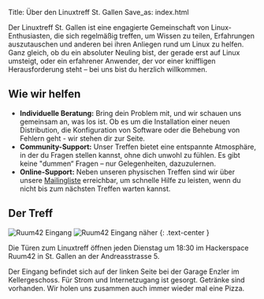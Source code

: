 Title: Über den Linuxtreff St. Gallen
Save_as: index.html

Der Linuxtreff St. Gallen ist eine engagierte Gemeinschaft von Linux-Enthusiasten, die sich regelmäßig treffen, um Wissen zu teilen, Erfahrungen auszutauschen und anderen bei ihren Anliegen rund um Linux zu helfen. Ganz gleich, ob du ein absoluter Neuling bist, der gerade erst auf Linux umsteigt, oder ein erfahrener Anwender, der vor einer kniffligen Herausforderung steht – bei uns bist du herzlich willkommen.

## Wie wir helfen
 - **Individuelle Beratung:** Bring dein Problem mit, und wir schauen uns gemeinsam an, was los ist. Ob es um die Installation einer neuen Distribution, die Konfiguration von Software oder die Behebung von Fehlern geht - wir stehen dir zur Seite.
 - **Community-Support:** Unser Treffen bietet eine entspannte Atmosphäre, in der du Fragen stellen kannst, ohne dich unwohl zu fühlen. Es gibt keine "dummen“ Fragen – nur Gelegenheiten, dazuzulernen.
 - **Online-Support:** Neben unseren physischen Treffen sind wir über unsere [Mailingliste](https://lists.sg.linuxtreff.ch/mailman/listinfo/mailingliste) erreichbar, um schnelle Hilfe zu leisten, wenn du nicht bis zum nächsten Treffen warten kannst.

## Der Treff

![Ruum42 Eingang]({static}/pages/eingang.jpg)
![Ruum42 Eingang näher]({static}/pages/eingang2.jpg)
{: .text-center }

<!-- {: style='align:center;' } -->
<!-- {: #someid .someclass somekey='some value' } -->

Die Türen zum Linuxtreff öffnen jeden Dienstag um 18:30 im Hackerspace Ruum42 in St.&nbsp;Gallen an der Andreasstrasse 5.

Der Eingang befindet sich auf der linken Seite bei der Garage Enzler im Kellergeschoss. Für Strom und Internetzugang ist gesorgt. Getränke sind vorhanden. Wir holen uns zusammen auch immer wieder mal eine Pizza.

<div id="map" style="width: 600px; height: 400px;"></div>
<script>
    const coord = [47.420653,9.355746];
    const map = L.map('map').setView(coord, 17);
    const tiles = L.tileLayer('https://tile.openstreetmap.org/{z}/{x}/{y}.png', {
        maxZoom: 19,
        attribution: '&copy; <a href="http://www.openstreetmap.org/copyright">OpenStreetMap</a>'
    }).addTo(map);
    var marker = L.marker(coord).addTo(map);
</script>
